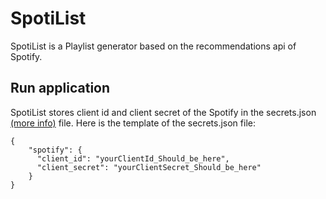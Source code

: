 # SpotiList
SpotiList is a Playlist generator based on the recommendations api of Spotify.

## Run application
SpotiList stores client id and client secret of the Spotify in the secrets.json [(more info)](https://docs.microsoft.com/en-us/aspnet/core/security/app-secrets?view=aspnetcore-2.1&tabs=visual-studio) file.
Here is the template of the secrets.json file:
```
{
    "spotify": {
      "client_id": "yourClientId_Should_be_here",
      "client_secret": "yourClientSecret_Should_be_here"
    }
}
```
